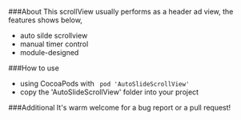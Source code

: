 ###About
This scrollView usually performs as a header ad view, the features shows below,

- auto silde scrollview
- manual timer control
- module-designed

###How to use
- using CocoaPods with ``` pod 'AutoSlideScrollView'```
- copy the 'AutoSlideScrollView' folder into your project

###Additional
It's warm welcome for a bug report or a pull request!
